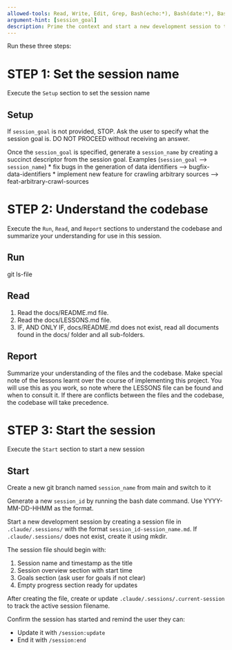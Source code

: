 ```yaml
---
allowed-tools: Read, Write, Edit, Grep, Bash(echo:*), Bash(date:*), Bash(git checkout:*)
argument-hint: [session_goal]
description: Prime the context and start a new development session to track work progress
---
```


<!-- Some parts of this command are specific to Claude Code,
especially folder locations, front matter, and argument passing.
Modify as needed if using with other coding agents. -->


Run these three steps:

# STEP 1: Set the session name
Execute the `Setup` section to set the session name

## Setup

If `session_goal` is not provided, STOP.
Ask the user to specify what the session goal is. DO NOT PROCEED without receiving an answer.

Once the `session_goal` is specified, generate a `session_name` by creating a succinct descriptor from the session goal.
Examples (`session_goal` --> `session_name`)
	* fix bugs in the generation of data identifiers --> bugfix-data-identifiers
	* implement new feature for crawling arbitrary sources --> feat-arbitrary-crawl-sources



# STEP 2: Understand the codebase
Execute the `Run`, `Read`, and `Report` sections to understand the codebase and summarize your understanding for use in this session.

## Run

git ls-file

## Read

1. Read the docs/README.md file.
2. Read the docs/LESSONS.md file.
3. IF, AND ONLY IF, docs/README.md does not exist, read all documents found in the docs/ folder and all sub-folders.

## Report

Summarize your understanding of the files and the codebase.
Make special note of the lessons learnt over the course of implementing this project. You will use this as you work, so note where the LESSONS file can be found and when to consult it.
If there are conflicts between the files and the codebase, the codebase will take precedence.


# STEP 3: Start the session
Execute the `Start` section to start a new session

## Start

Create a new git branch named `session_name` from main and switch to it

Generate a new `session_id` by running the bash date command. Use YYYY-MM-DD-HHMM as the format.

Start a new development session by creating a session file in `.claude/.sessions/` with the format `session_id-session_name.md`.
If `.claude/.sessions/` does not exist, create it using mkdir.

The session file should begin with:
1. Session name and timestamp as the title
2. Session overview section with start time
3. Goals section (ask user for goals if not clear)
4. Empty progress section ready for updates

After creating the file, create or update `.claude/.sessions/.current-session` to track the active session filename.

Confirm the session has started and remind the user they can:
- Update it with `/session:update`
- End it with `/session:end`
